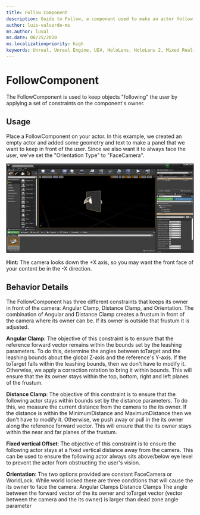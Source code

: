 ```yaml
---
title: Follow Component
description: Guide to Follow, a component used to make an actor follow the user.
author: luis-valverde-ms
ms.author: luval
ms.date: 08/25/2020
ms.localizationpriority: high
keywords: Unreal, Unreal Engine, UE4, HoloLens, HoloLens 2, Mixed Reality, development, MRTK, UXT, UX Tools, follow component, leashing
---
```


# FollowComponent

The FollowComponent is used to keep objects "following" the user by applying a set of constraints on the component's owner.

## Usage

Place a FollowComponent on your actor. In this example, we created an empty actor and added some geometry
and text to make a panel that we want to keep in front of the user.
Since we also want it to always face the user, we've set the "Orientation Type" to "FaceCamera".

![FollowComponent](Images/FollowComponent.png )

**Hint:** The camera looks down the +X axis, so you may want the front face of your content be in the -X direction.

## Behavior Details

The FollowComponent has three different constraints that keeps its owner in front of the camera: Angular
Clamp, Distance Clamp, and Orientation. The combination of Angular and Distance Clamp creates a
frustum in front of the camera where its owner can be. If its owner is outside that frustum
it is adjusted.

**Angular Clamp**: The objective of this constraint is to ensure that the reference forward vector remains
within the bounds set by the leashing parameters. To do this, determine the angles between toTarget
and the leashing bounds about the global Z-axis and the reference's Y-axis. If the toTarget falls
within the leashing bounds, then we don't have to modify it. Otherwise, we apply a correction
rotation to bring it within bounds. This will ensure that the its owner stays within the
top, bottom, right and left planes of the frustum.

**Distance Clamp**: The objective of this constraint is to ensure that the following actor stays within bounds
set by the distance parameters. To do this, we measure the current distance from the camera to the
its owner. If the distance is within the MinimumDistance and MaximumDistance then we don't have to
modify it. Otherwise, we push away or pull in the its owner along the reference forward vector.
This will ensure that the its owner stays within the near and far planes of the frustum.

**Fixed vertical Offset**: The objective of this constraint is to ensure the following actor stays at a fixed vertical distance away from the camera. This can be used to ensure the following actor always sits above/below eye level to prevent the actor from obstructing the user's vision.

**Orientation**: The two options provided are constant FaceCamera or WorldLock. While world locked there are
three conditions that will cause the its owner to face the camera:
	Angular Clamps
	Distance Clamps
	The angle between the forward vector of the its owner and toTarget vector (vector between
		the camera and the its owner) is larger than dead zone angle parameter